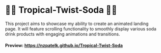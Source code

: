 # 🍍🥤 Tropical-Twist-Soda 🌴🍹

This project aims to showcase my ability to create an animated landing page. It will feature scrolling functionality to smoothly display various soda drink products with engaging animations and transitions.

#### Preview: https://nzpatelk.github.io/Tropical-Twist-Soda
